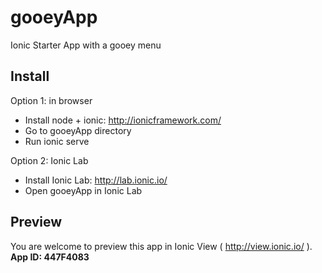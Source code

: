 # gooeyApp
Ionic Starter App with a gooey menu

## Install

Option 1: in browser <br />

* Install node + ionic: http://ionicframework.com/
* Go to gooeyApp directory
* Run ionic serve


Option 2: Ionic Lab <br />
* Install Ionic Lab: http://lab.ionic.io/
* Open gooeyApp in Ionic Lab


## Preview

You are welcome to preview this app in Ionic View ( http://view.ionic.io/ ).<br />
**App ID: 447F4083**
